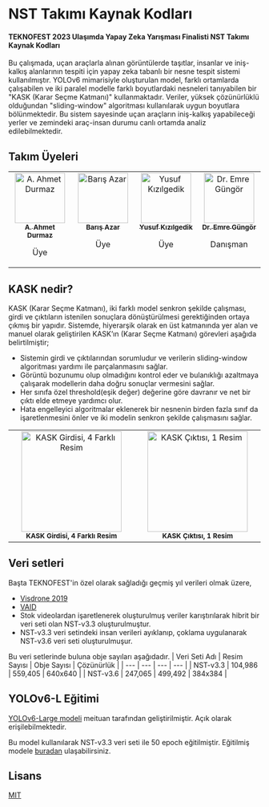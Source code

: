 
# NST Takımı Kaynak Kodları
#### TEKNOFEST 2023 Ulaşımda Yapay Zeka Yarışması Finalisti  NST Takımı Kaynak Kodları
Bu çalışmada, uçan araçlarla alınan görüntülerde taşıtlar, insanlar ve iniş-kalkış alanlarının tespiti için yapay zeka tabanlı bir nesne tespit sistemi kullanılmıştır. YOLOv6 mimarisiyle oluşturulan model, farklı ortamlarda çalışabilen ve iki paralel modelle farklı boyutlardaki nesneleri tanıyabilen bir "KASK (Karar Seçme Katmanı)" kullanmaktadır. Veriler, yüksek çözünürlüklü olduğundan "sliding-window" algoritması kullanılarak uygun boyutlara bölünmektedir. Bu sistem sayesinde uçan araçların iniş-kalkış yapabileceği yerler ve zemindeki araç-insan durumu canlı ortamda analiz edilebilmektedir.

## Takım Üyeleri
<table>
    <tbody>
        <tr>
            <td align="center" valign="top" width="11.11%"><a href="https://github.com/AAhmetDurmaz"><img src="https://github.com/AAhmetDurmaz.png" width="100px;" alt="A. Ahmet Durmaz"/><br /><sub><b>A. Ahmet Durmaz</b></sub></a><br /><p>Üye</p></td>
            <td align="center" valign="top" width="11.11%"><a href="https://github.com/barisazar"><img src="https://github.com/barisazar.png" width="100px;" alt="Barış Azar"/><br /><sub><b>Barış Azar</b></sub></a><br /><p>Üye</p></td>
            <td align="center" valign="top" width="11.11%"><a href="https://github.com/YusufKizilgedik"><img src="https://github.com/YusufKizilgedik.png" width="100px;" alt="Yusuf Kızılgedik"/><br /><sub><b>Yusuf Kızılgedik</b></sub></a><br /><p>Üye</p></td>
            <td align="center" valign="top" width="11.11%"><a href="https://github.com/mregungor"><img src="https://github.com/mregungor.png" width="100px;" alt="Dr. Emre Güngör"/><br /><sub><b>Dr. Emre Güngör</b></sub></a><br /><p>Danışman</p></td>
        </tr>
    </tbody>
</table>


## KASK nedir?
KASK (Karar Seçme Katmanı), iki farklı model senkron şekilde çalışması, girdi ve çıktıların istenilen sonuçlara dönüştürülmesi gerektiğinden ortaya çıkmış bir yapıdır. Sistemde, hiyerarşik olarak en üst katmanında yer alan ve manuel olarak geliştirilen KASK’ın (Karar Seçme Katmanı) görevleri aşağıda belirtilmiştir;
* Sistemin girdi ve çıktılarından sorumludur ve verilerin sliding-window algoritması yardımı ile parçalanmasını sağlar.
* Görüntü bozunumu olup olmadığını kontrol eder ve bulanıklığı azaltmaya çalışarak modellerin daha doğru sonuçlar vermesini sağlar.
* Her sınıfa özel threshold(eşik değer) değerine göre davranır ve net bir çıktı elde etmeye yardımcı olur.
* Hata engelleyici algoritmalar eklenerek bir nesnenin birden fazla sınıf da işaretlenmesini önler ve iki modelin senkron şekilde çalışmasını sağlar.

<table>
    <tbody>
        <tr>
            <td align="center" valign="top" width="25%"><img src="https://raw.githubusercontent.com/AAhmetDurmaz/NST-UYZ/master/src/1.jpg" width="200px" alt="KASK Girdisi, 4 Farklı Resim"/><br /><sub><b>KASK Girdisi, 4 Farklı Resim</b></sub></td>
            <td align="center" valign="top" width="25%"><img src="https://raw.githubusercontent.com/AAhmetDurmaz/NST-UYZ/master/src/2.jpg" width="200px" alt="KASK Çıktısı, 1 Resim"/><br /><sub><b>KASK Çıktısı, 1 Resim</b></sub></td>
        </tr>
    </tbody>
</table>

## Veri setleri
Başta TEKNOFEST'in özel olarak sağladığı geçmiş yıl verileri olmak üzere,
* [Visdrone 2019](https://github.com/VisDrone/VisDrone-Dataset)
* [VAID](https://github.com/KaiChun-RVL/VAID_dataset)
* Stok videolardan işaretlenerek oluşturulmuş veriler
karıştırılarak hibrit bir veri seti olan NST-v3.3 oluşturulmuştur.
* NST-v3.3 veri setindeki insan verileri ayıklanıp, çoklama uygulanarak NST-v3.6 veri seti oluşturulmuşur.

Bu veri setlerinde buluna obje sayıları aşağıdadır.
| Veri Seti Adı | Resim Sayısı | Obje Sayısı | Çözünürlük |
| --- | --- | --- | --- |
| NST-v3.3 | 104,986 | 559,405 | 640x640 |
| NST-v3.6 | 247,065 | 499,492 | 384x384 |

## YOLOv6-L Eğitimi
[YOLOv6-Large modeli](https://github.com/meituan/YOLOv6/releases/tag/0.4.0) meituan tarafından geliştirilmiştir. Açık olarak erişilebilmektedir.

Bu model kullanılarak NST-v3.3 veri seti ile 50 epoch eğitilmiştir. Eğitilmiş modele [buradan](https://drive.google.com/drive/folders/13V1o9SvbDddMvR-G1yIcLyu4Yhx4rJNs?usp=sharing) ulaşabilirsiniz.

## Lisans

[MIT](https://choosealicense.com/licenses/mit/)

